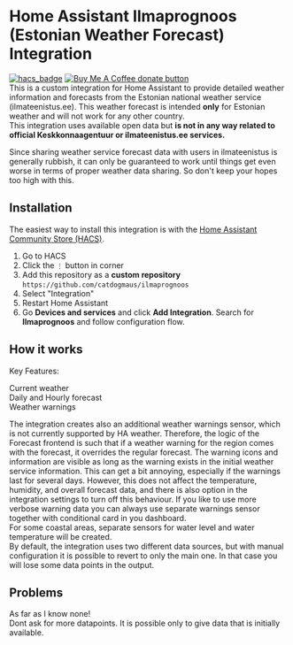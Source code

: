 # Home Assistant Ilmaprognoos (Estonian Weather Forecast) Integration

[![hacs_badge](https://img.shields.io/badge/HACS-Default-orange.svg)](https://github.com/hacs/integration)
<span class="badge-buymeacoffee">
<a href="https://ko-fi.com/catdog58928" title="Donate to this project using Buy Me A Coffee"><img src="https://img.shields.io/badge/buy%20me%20a%20coffee-donate-yellow.svg" alt="Buy Me A Coffee donate button" /></a>
</span><br/> 
This is a custom integration for Home Assistant to provide detailed weather information and forecasts from the Estonian national weather service (ilmateenistus.ee). This weather forecast is intended **only** for Estonian weather and will not work for any other country.<br/> 
This integration uses available open data but **is not in any way related to official Keskkonnaagentuur or ilmateenistus.ee services.**

Since sharing weather service forecast data with users in ilmateenistus is generally rubbish, it can only be guaranteed to work until things get even worse in terms of proper weather data sharing. So don't keep your hopes too high with this.

## Installation

The easiest way to install this integration is with the [Home Assistant Community Store (HACS)](https://hacs.xyz/).

1. Go to HACS
2. Click the `⋮` button in corner
3. Add this repository as a **custom repository** `https://github.com/catdogmaus/ilmaprognoos`
4. Select "Integration"
5. Restart Home Assistant
6. Go **Devices and services** and click **Add Integration**. Search for **Ilmaprognoos** and follow configuration flow.

## How it works
Key Features:

Current weather<br/>
Daily and Hourly forecast<br/>
Weather warnings<br/>

The integration creates also an additional weather warnings sensor, which is not currently supported by HA weather. Therefore, the logic of the Forecast frontend is such that if a weather warning for the region comes with the forecast, it overrides the regular forecast. The warning icons and information are visible as long as the warning exists in the initial weather service information. This can get a bit annoying, especially if the warnings last for several days. However, this does not affect the temperature, humidity, and overall forecast data, and there is also option in the integration settings to turn off this behaviour. If you like to use more verbose warning data you can always use separate warnings sensor together with conditional card in you dashboard.<br/>
For some coastal areas, separate sensors for water level and water temperature will be created.<br/>
By default, the integration uses two different data sources, but with manual configuration it is possible to revert to only the main one. In that case you will lose some data points in the output.

## Problems 

As far as I know none!<br/>
Dont ask for more datapoints.   It is possible only to give data that is initially available.
